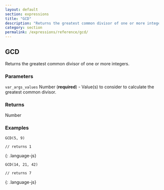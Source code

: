 ```yaml
---
layout: default
section: expressions
title: "GCD"
description: "Returns the greatest common divisor of one or more integers."
category: section
permalink: /expressions/reference/gcd/
---
```


## GCD

Returns the greatest common divisor of one or more integers.

### Parameters

`var_args_values` Number (__required__) - Value(s) to consider to calculate the greatest common divisor.

### Returns

Number

### Examples

~~~
GCD(5, 9)

// returns 1
~~~
{: .language-js}


~~~
GCD(14, 21, 42)

// returns 7
~~~
{: .language-js}